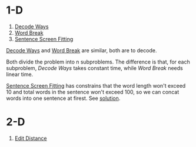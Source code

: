 
# 1-D
1. [Decode Ways](https://leetcode.com/problems/decode-ways/)
2. [Word Break](https://leetcode.com/problems/word-break/)
3. [Sentence Screen Fitting](https://leetcode.com/problems/sentence-screen-fitting/)

[Decode Ways](https://leetcode.com/problems/decode-ways/) and [Word Break](https://leetcode.com/problems/word-break/) are similar, both are to decode.

Both divide the problem into n subproblems. The difference is that, for each subproblem, _Decode Ways_ takes constant time, while _Word Break_ needs linear time.

[Sentence Screen Fitting](https://leetcode.com/problems/sentence-screen-fitting/) has constrains that the word length won't exceed 10 and total words in the sentence won't exceed 100, so we can concat words into one sentence at firest. See [solution](https://leetcode.com/problems/sentence-screen-fitting/discuss/90845/21ms-18-lines-Java-solution).


# 2-D
1. [Edit Distance](https://leetcode.com/problems/edit-distance/)
